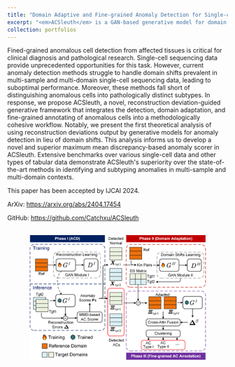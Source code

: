 ```yaml
---
title: "Domain Adaptive and Fine-grained Anomaly Detection for Single-cell Sequencing Data and Beyond"
excerpt: "<em>ACSleuth</em> is a GAN-based generative model for domain adaptive and fine-grained anomaly detection in the single-cell/tabular data. <br/><img src='/images/ACSleuth.png' width='60%'><br/><br/>"
collection: portfolios
---
```


Fined-grained anomalous cell detection from affected tissues is critical for clinical diagnosis and pathological research. Single-cell sequencing data provide unprecedented opportunities for this task. However, current anomaly detection methods struggle to handle domain shifts prevalent in multi-sample and multi-domain single-cell sequencing data, leading to suboptimal performance. Moreover, these methods fall short of distinguishing anomalous cells into pathologically distinct subtypes. In response, we propose ACSleuth, a novel, reconstruction deviation-guided generative framework that integrates the detection, domain adaptation, and fine-grained annotating of anomalous cells into a methodologically cohesive workflow. Notably, we present the first theoretical analysis of using reconstruction deviations output by generative models for anomaly detection in lieu of domain shifts. This analysis informs us to develop a novel and superior maximum mean discrepancy-based anomaly scorer in ACSleuth. Extensive benchmarks over various single-cell data and other types of tabular data demonstrate ACSleuth's superiority over the state-of-the-art methods in identifying and subtyping anomalies in multi-sample and multi-domain contexts.

This paper has been accepted by IJCAI 2024. 

ArXiv: <https://arxiv.org/abs/2404.17454>

GitHub: <https://github.com/Catchxu/ACSleuth>

<br/>
<div align=center>
<img src='/images/ACSleuth.png' width='80%'>
</div>
<br/>